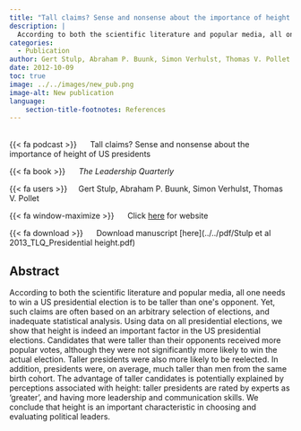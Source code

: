 ```yaml
---
title: "Tall claims? Sense and nonsense about the importance of height of US presidents"
description: |
  According to both the scientific literature and popular media, all one needs to win a US presidential election is to be taller than one's opponent. Yet, such claims are often based on an arbitrary selection of elections, and inadequate statistical analysis. Using data on all presidential elections, we show that height is indeed an important factor in the US presidential elections. Candidates that were taller than their opponents received more popular votes, although they were not significantly more likely to win the actual election. Taller presidents were also more likely to be reelected. In addition, presidents were, on average, much taller than men from the same birth cohort. The advantage of taller candidates is potentially explained by perceptions associated with height: taller presidents are rated by experts as ‘greater’, and having more leadership and communication skills. We conclude that height is an important characteristic in choosing and evaluating political leaders. 
categories:
  - Publication
author: Gert Stulp, Abraham P. Buunk, Simon Verhulst, Thomas V. Pollet
date: 2012-10-09
toc: true
image: ../../images/new_pub.png
image-alt: New publication
language: 
    section-title-footnotes: References
---
```



<br>
{{< fa podcast >}} &nbsp;&nbsp;&nbsp;&nbsp; Tall claims? Sense and nonsense about the importance of height of US presidents

{{< fa book >}} &nbsp;&nbsp;&nbsp;&nbsp; *The Leadership Quarterly*

{{< fa users >}} &nbsp;&nbsp;&nbsp; Gert Stulp, Abraham P. Buunk, Simon Verhulst, Thomas V. Pollet

{{< fa window-maximize >}} &nbsp;&nbsp;&nbsp;&nbsp; Click [here](https://www.sciencedirect.com/science/article/pii/S1048984312000884) for website

{{< fa download >}} &nbsp;&nbsp;&nbsp;&nbsp; Download manuscript [here](../../pdf/Stulp et al 2013_TLQ_Presidential height.pdf)

## Abstract

According to both the scientific literature and popular media, all one needs to win a US presidential election is to be taller than one's opponent. Yet, such claims are often based on an arbitrary selection of elections, and inadequate statistical analysis. Using data on all presidential elections, we show that height is indeed an important factor in the US presidential elections. Candidates that were taller than their opponents received more popular votes, although they were not significantly more likely to win the actual election. Taller presidents were also more likely to be reelected. In addition, presidents were, on average, much taller than men from the same birth cohort. The advantage of taller candidates is potentially explained by perceptions associated with height: taller presidents are rated by experts as ‘greater’, and having more leadership and communication skills. We conclude that height is an important characteristic in choosing and evaluating political leaders.
